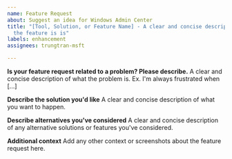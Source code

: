 ```yaml
---
name: Feature Request
about: Suggest an idea for Windows Admin Center
title: "[Tool, Solution, or Feature Name] - A clear and concise description of what
  the feature is is"
labels: enhancement
assignees: trungtran-msft

---
```


**Is your feature request related to a problem? Please describe.**
A clear and concise description of what the problem is. Ex. I'm always frustrated when [...]

**Describe the solution you'd like**
A clear and concise description of what you want to happen.

**Describe alternatives you've considered**
A clear and concise description of any alternative solutions or features you've considered.

**Additional context**
Add any other context or screenshots about the feature request here.
